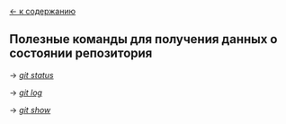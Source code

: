 [<- к содержанию](./readme.md)

## Полезные команды для получения данных о состоянии репозитория

-> _[git status](./status.md)_

-> _[git log](./log.md)_

-> _[git show](./show.md)_

